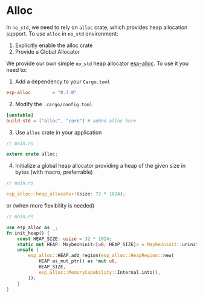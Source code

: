 # Alloc

In `no_std`, we need to rely on `alloc` crate, which provides heap allocation support. To use `alloc` in `no_std` environment:

1. Explicitly enable the alloc crate
2. Provide a Global Allocator

We provide our own simple `no_std` heap allocator [esp-alloc]. To use it you need to:

1. Add a dependency to your `Cargo.toml`
```toml
esp-alloc        = "0.7.0"
```

2. Modify the `.cargo/config.toml`
```toml
[unstable]
build-std = ["alloc", "core"] # added alloc here
```

3. Use `alloc` crate in your application
```rust
// main.rs

extern crate alloc;
```

4. Initialize a global heap allocator providing a heap of the given size in bytes (with macro, preferrable)
```rust
// main.rs

esp_alloc::heap_allocator!(size: 72 * 1024);
```

or (when more flexibility is needed)
```rust
// main.rs

use esp_alloc as _;
fn init_heap() {
    const HEAP_SIZE: usize = 32 * 1024;
    static mut HEAP: MaybeUninit<[u8; HEAP_SIZE]> = MaybeUninit::uninit();
    unsafe {
        esp_alloc::HEAP.add_region(esp_alloc::HeapRegion::new(
            HEAP.as_mut_ptr() as *mut u8,
            HEAP_SIZE,
            esp_alloc::MemoryCapability::Internal.into(),
        ));
    }
}
```

[esp-alloc]: https://crates.io/crates/esp-alloc